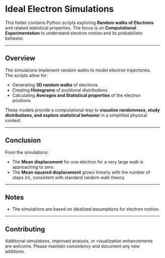 # Ideal Electron Simulations

This folder contains Python scripts exploring **Random walks of Electrons** and related statistical properties. The focus is on **Computational Experimentation** to understand electron motion and its probabilistic behavior.

---

## Overview

The simulations implement random walks to model electron trajectories. The scripts allow for:

- Generating **3D random walks** of electrons  
- Creating **Histograms** of positional distributions  
- Calculating **Averages and Statistical properties** of the electron positions  

These models provide a computational way to **visualize randomness, study distributions, and explore statistical behavior** in a simplified physical context.

---

## Conclusion

From the simulations:

- The **Mean displacement** for one electron for a very large walk is approaching to zero.  
- The **Mean squared displacement** grows linearly with the number of steps \(n\), consistent with standard random walk theory.

---

## Notes

- The simulations are based on idealized assumptions for electron motion.  
---

## Contributing

Additional simulations, improved analysis, or visualization enhancements are welcome. Please maintain consistency and document any new additions.
